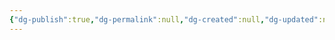```yaml
---
{"dg-publish":true,"dg-permalink":null,"dg-created":null,"dg-updated":null,"tags":null,"permalink":"/03-resource/template/publish/","dgPassFrontmatter":true}
---
```



